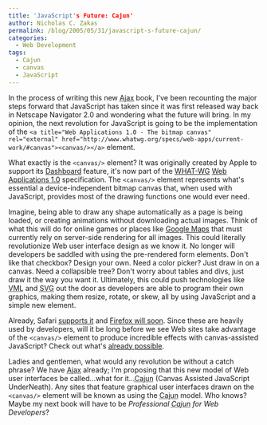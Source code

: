 ```yaml
---
title: 'JavaScript's Future: Cajun'
author: Nicholas C. Zakas
permalink: /blog/2005/05/31/javascript-s-future-cajun/
categories:
  - Web Development
tags:
  - Cajun
  - canvas
  - JavaScript
---
```

In the process of writing this new <acronym title="Asynchronous JavaScript + XML">Ajax</acronym> book, I've been recounting the major steps forward that JavaScript has taken since it was first released way back in Netscape Navigator 2.0 and wondering what the future will bring. In my opinion, the next revolution for JavaScript is going to be the implementation of the `<a title="Web Applications 1.0 - The bitmap canvas" rel="external" href="http://www.whatwg.org/specs/web-apps/current-work/#canvas"><canvas/></a>` element.

What exactly is the `<canvas/>` element? It was originally created by Apple to support its <a title="Apple - MacOS X - Dashboard" rel="external" href="http://www.apple.com/macosx/features/dashboard/">Dashboard</a> feature, it's now part of the <a title="WHAT-WG" rel="external" href="http://www.whatwg.org">WHAT-WG</a> <a title="Web Applications 1.0" rel="external" href="http://www.whatwg.org/specs/web-apps/current-work/">Web Applications 1.0</a> specification. The `<canvas/>` element represents what's essential a device-independent bitmap canvas that, when used with JavaScript, provides most of the drawing functions one would ever need.

Imagine, being able to draw any shape automatically as a page is being loaded, or creating animations without downloading actual images. Think of what this will do for online games or places like <a title="Google Maps" rel="external" href="http://maps.google.com">Google Maps</a> that must currently rely on server-side rendering for all images. This could literally revolutionize Web user interface design as we know it. No longer will developers be saddled with using the pre-rendered form elements. Don't like that checkbox? Design your own. Need a color picker? Just draw in on a canvas. Need a collapsible tree? Don't worry about tables and divs, just draw it the way you want it. Ultimately, this could push technologies like <acronym title="Vector Markup Language">VML</acronym> and <acronym title="Scalable Vector Graphics">SVG</acronym> out the door as developers are able to program their own graphics, making them resize, rotate, or skew, all by using JavaScript and a simple new element.

Already, Safari <a title="Introducing the Canvas" rel="external" href="http://weblogs.mozillazine.org/hyatt/archives/2004_07.html#005913">supports it</a> and <a title="Mozilla Gains Canvas Element Support" rel="external" href="http://www.mozillazine.org/talkback.html?article=6461">Firefox will soon</a>. Since these are heavily used by developers, will it be long before we see Web sites take advantage of the `<canvas/>` element to produce incredible effects with canvas-assisted JavaScript? Check out what's <a title="Drawing Graphics with Canvas" rel="external" href="http://developer-test.mozilla.org/docs/Drawing_Graphics_with_Canvas">already possible</a>.

Ladies and gentlemen, what would any revolution be without a catch phrase? We have <acronym title="Asynchronous JavaScript + XML">Ajax</acronym> already; I'm proposing that this new model of Web user interfaces be called&#8230;what for it&#8230;<acronym title="Canvas Assisted JavaScript UnderNeath">Cajun</acronym> (Canvas Assisted JavaScript UnderNeath). Any sites that feature graphical user interfaces drawn on the `<canvas/>` element will be known as using the <acronym title="Canvas Assisted JavaScript UnderNeath">Cajun</acronym> model. Who knows? Maybe my next book will have to be *Professional <acronym title="Canvas Assisted JavaScript UnderNeath">Cajun</acronym> for Web Developers*?
